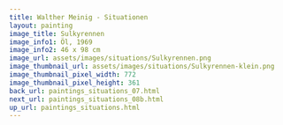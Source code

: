 ```yaml
---
title: Walther Meinig - Situationen
layout: painting
image_title: Sulkyrennen
image_info1: Öl, 1969
image_info2: 46 x 98 cm
image_url: assets/images/situations/Sulkyrennen.png
image_thumbnail_url: assets/images/situations/Sulkyrennen-klein.png
image_thumbnail_pixel_width: 772
image_thumbnail_pixel_height: 361
back_url: paintings_situations_07.html
next_url: paintings_situations_08b.html
up_url: paintings_situations.html
---
```


